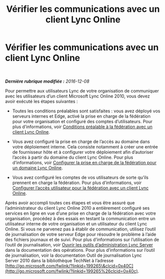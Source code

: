 ﻿---
title: Vérifier les communications avec un client Lync Online
TOCTitle: Vérifier les communications avec un client Lync Online
ms:assetid: c8287b15-e1bb-4b26-8354-0ec90b2fcfe7
ms:mtpsurl: https://technet.microsoft.com/fr-fr/library/Hh202189(v=OCS.15)
ms:contentKeyID: 49298803
ms.date: 12/10/2016
mtps_version: v=OCS.15
ms.translationtype: HT
---

# Vérifier les communications avec un client Lync Online

 

_**Dernière rubrique modifiée :** 2016-12-08_

Pour permettre aux utilisateurs Lync de votre organisation de communiquer avec les utilisateurs d’un client Microsoft Lync Online 2010, vous devez avoir exécuté les étapes suivantes :

  - Toutes les conditions préalables sont satisfaites : vous avez déployé vos serveurs internes et Edge, activé la prise en charge de la fédération pour votre organisation et configuré des comptes d’utilisateurs. Pour plus d’informations, voir [Conditions préalable à la fédération avec un client Lync Online](lync-server-2013-prerequisites-for-federating-with-a-lync-online-customer.md).

  - Vous avez configuré la prise en charge de l’accès au domaine dans votre déploiement interne. Cela consiste notamment à créer une entrée de fournisseur hôte et à configurer votre déploiement afin d’autoriser l’accès à partir du domaine du client Lync Online. Pour plus d’informations, voir [Configurer la prise en charge de la fédération pour un domaine Lync Online](lync-server-2013-configure-federation-support-for-a-lync-online-domain.md).

  - Vous avez configuré les comptes de vos utilisateurs de sorte qu’ils prennent en charge la fédération. Pour plus d’informations, voir [Configurer l’accès utilisateur pour la fédération avec un client Lync Online](lync-server-2013-configure-user-access-for-federation-with-a-lync-online-customer.md).

Après avoir accompli toutes ces étapes et vous être assuré que l’administrateur du client Lync Online 2010 a entièrement configuré ses services en ligne en vue d’une prise en charge de la fédération avec votre organisation, procédez à des essais en testant la communication entre un utilisateur interne de votre organisation et un utilisateur du client Lync Online. Si vous ne parvenez pas à établir de communication, utilisez l’outil de journalisation de votre serveur Edge pour résoudre le problème à l’aide des fichiers journaux et de suivi. Pour plus d’informations sur l’utilisation de l’outil de journalisation, voir [Ouvrir les outils d’administration Lync Server](lync-server-2013-open-lync-server-administrative-tools.md) dans la documentation des opérations. Pour plus d’informations sur l’outil de journalisation, voir la documentation Outil de journalisation Lync Server 2010 dans la bibliothèque TechNet à l’adresse [http://go.microsoft.com/fwlink/?linkid=199265\&clcid=0x40C](http://go.microsoft.com/fwlink/?linkid=199265%26clcid=0x40c).

